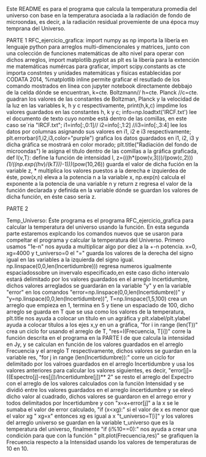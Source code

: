 Este README es para el programa que calcula la temperatura promedia del universo con base en la temperatura asociada a la radiación de fondo de microondas, es decir, a la radiación residual provemiente de una época muy temprana del Universo.


PARTE 1
RFC_ejercicio_grafica: import numpy as np importa la libería en lenguaje python para arreglos multi-dimencionales y matrices, junto con una colección de funciones matemáticas de alto nivel para operar con dichos arreglos, import matplotlib.pyplot as plt es la libería para la extención me matemáticas numércas para graficar, import scipy.constants as cte importa constntes y unidades matemáticas y físicas establecidas por CODATA 2014, %matplotlib inline permite graficar el resutlado de los comando mostrados en línea con jupyter notebook directamente debbajo de la celda dónde se encuentran, k=cte. Boltzmann// h=cte. Planck //c=cte. guadran los valores de las constantes de Boltzman, Planck y la velocidad de la luz en las variables k, h y c respectivamente, print(h,k,c) impdime los valores guardados en las constantes h, k y c; info=np.loadtxt('IRCF.txt') lee el documento de texto cuyo nombe está dentro de las comillas, en este caso se´ria "IRCF.txt"; i1=info[:,0:1]// i2=info[:,1:2] //i3=info[:,3:4] lee los datos por columnas asignando sus valores en i1, i2 e i3 respectivamente; plt.errorbar(i1,i2,i3,color="purple") grafica los datos guardados en i1, i2, i3 y dicha gráfica se mostrará en color morado; plt.title("Radiación del fondo de microondas") le asigna el título dentro de las comillas a la gráfica graficada, def I(v,T): define la función de intensidad I,  z=(((h*(pow(v,3)))/(pow(c,2)))*(1/((np.exp((h*v)/(k*T)))-1)))*(pow(10,26)) guarda el valor de dicha fución en la variable z, * multiplica los valores puestos a la derecha e izquierdea de éste, pow(x,n) eleva a la potencia n a la variable x, np.exp(n) calcula el exponente a la potencia de una variable n y return z regresa el valor de la función declarada y definida en la variable dónde se guardan los valores de dicha función, en éste caso sería z. 

PARTE 2

Temp_Universo: Éste programa es el programa RFC_ejercicio_grafica para calcular la temperatura del universo usando la función. En esta segunda parte estaremos explcando los comandos nuevos que se usaron para compeltar el programa y calcular la temperatura del Universo. Primero usamos "1e-n" nos ayuda a multiplicar algo por diez a la +-n potencia. x=0, xg=4000 y t_universo=0 el "=" guarda los valores de la derecha del signo igual en las variables a la izquierda del signo igual. np.linspace(0,0,len(Incertidumbre))) regresa numeros igualmente espaciadossobre un invervalo especificado,en este caso dicho intervalo estará delimitado por los valores guardados en el arreglo Incertidumbre, dichos valores arreglados se guardarán en la variable "y" y en la variable "error" en los comandos "error=np.linspace(0,0,len(Incertidumbre))" y "y=np.linspace(0,0,len(Incertidumbre))", T=np.linspace(1,5,100) crea un arreglo que empieza en 1, termina en 5 y tiene un espaciado de 100, dicho arreglo se guarda en T que se usa como los valores de la temperatura, plt.title nos ayuda a colocar un título en un agráfica y plt.xlabel/plt.ylabel ayuda a colocar títulos a los ejes x,y en un a gráfica, "for i in range (len(T))" crea un ciclo for usando el arreglo de T, "res=I(Frecuencia, T[i])" corre la función descrita en el programa en la PARTE I de que calcula la intensidad en Jy, y se calculan en función de los valores guardados en el arreglo Frecuencia y el arreglo T respectivamente, dichos valores se guardan en la variable res, "for j in range (len(Incertidumbre)):" corre un ciclo for delimitado por los valroes guardados en el arreglo Incertidumbre y usa los valores anteriores para calcular los valores siguientes, es decir, "error[j]=((Espectro[j]-res[j])/Incertidumbre[j])** 2" se resto el arreglo del Expectro con el arreglo de los valores calculados con la funciòn Intensidad y se dividió entre los valores guardados en el arreglo iincertidumbre y se elevó dicho valor al cuadrado, dichos valores se guardaron en el arrego error y todos delimitados por Incertidumbre y con "x=x+error[j]" a la x se le sumaba el valor de error calculado, "if (x<xg):" si el valor de x es menor que el valor xg " xg=x" entonces xg es igual a x "t_universo=T[i]" y los valores del arreglo universo se guardan en la variable t_universo que es la temperatura del universo, finalmente  "if (i%10==0):" nos ayuda a crear una condición para que con la función " plt.plot(Frecuencia,res)" se grafiquen la Frecuencia respecto a la Intensidad usando los valores de temperaturas de 10 en 10.
